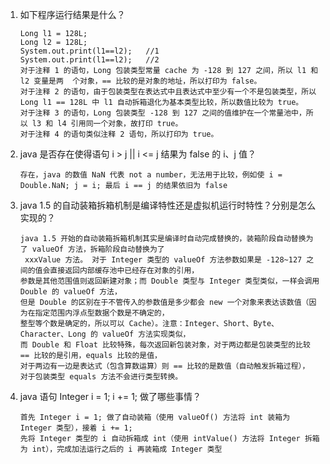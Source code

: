 1. 如下程序运行结果是什么？

   ```
   Long l1 = 128L;
   Long l2 = 128L;
   System.out.print(l1==l2);   //1
   System.out.print(l1==l2);   //2
   对于注释 1 的语句，Long 包装类型常量 cache 为 -128 到 127 之间，所以 l1 和 l2 变量是两  个对象，== 比较的是对象的地址，所以打印为 false。
   对于注释 2 的语句，由于包装类型在表达式中且表达式中至少有一个不是包装类型，所以 Long l1 == 128L 中 l1 自动拆箱退化为基本类型比较，所以数值比较为 true。
   对于注释 3 的语句，Long 包装类型 -128 到 127 之间的值维护在一个常量池中，所以 l3 和 l4 引用同一个对象，故打印 true。
   对于注释 4 的语句类似注释 2 语句，所以打印为 true。
   ```

2. java 是否存在使得语句 i > j || i <= j 结果为 false 的 i、j 值？

   ```
   存在，java 的数值 NaN 代表 not a number，无法用于比较，例如使 i =  Double.NaN; j = i; 最后 i == j 的结果依旧为 false
   ```

3. java 1.5 的自动装箱拆箱机制是编译特性还是虚拟机运行时特性？分别是怎么实现的？

   ```
   java 1.5 开始的自动装箱拆箱机制其实是编译时自动完成替换的，装箱阶段自动替换为了 valueOf 方法，拆箱阶段自动替换为了
    xxxValue 方法。 对于 Integer 类型的 valueOf 方法参数如果是 -128~127 之间的值会直接返回内部缓存池中已经存在对象的引用，
   参数是其他范围值则返回新建对象；而 Double 类型与 Integer 类型类似，一样会调用 Double 的 valueOf 方法，
   但是 Double 的区别在于不管传入的参数值是多少都会 new 一个对象来表达该数值（因为在指定范围内浮点型数据个数是不确定的，
   整型等个数是确定的，所以可以 Cache）。注意：Integer、Short、Byte、Character、Long 的 valueOf 方法实现类似，
   而 Double 和 Float 比较特殊，每次返回新包装对象，对于两边都是包装类型的比较 == 比较的是引用，equals 比较的是值，
   对于两边有一边是表达式（包含算数运算）则 == 比较的是数值（自动触发拆箱过程）， 对于包装类型 equals 方法不会进行类型转换。
   ```
4. java 语句 Integer i = 1; i += 1; 做了哪些事情？
   ````
   首先 Integer i = 1; 做了自动装箱（使用 valueOf() 方法将 int 装箱为 Integer 类型），接着 i += 1; 
   先将 Integer 类型的 i 自动拆箱成 int（使用 intValue() 方法将 Integer 拆箱为 int），完成加法运行之后的 i 再装箱成 Integer 类型
   ````
   
  